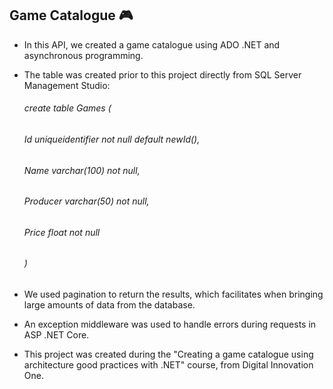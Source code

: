 ## Game Catalogue 🎮

* In this API, we created a game catalogue using ADO .NET and asynchronous programming. 

* The table was created prior to this project directly from SQL Server Management Studio:

  ###### create table Games (

  ###### 			 Id uniqueidentifier not null default newId(),

  ######              Name varchar(100) not null,

  ###### 			 Producer varchar(50) not null,

  ###### 			 Price float not null

  ###### )

* We used pagination to return the results, which facilitates when bringing large amounts of data from the database.

* An exception middleware was used to handle errors during requests in ASP .NET Core.

* This project was created during the "Creating a game catalogue using architecture good practices with .NET" course, from Digital Innovation One.
